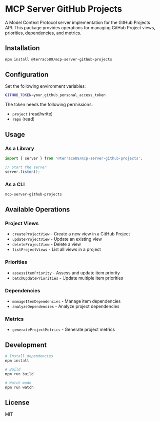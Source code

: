 # MCP Server GitHub Projects

A Model Context Protocol server implementation for the GitHub Projects API. This package provides operations for managing GitHub Project views, priorities, dependencies, and metrics.

## Installation

```bash
npm install @terraco89/mcp-server-github-projects
```

## Configuration

Set the following environment variables:

```bash
GITHUB_TOKEN=your_github_personal_access_token
```

The token needs the following permissions:
- `project` (read/write)
- `repo` (read)

## Usage

### As a Library

```typescript
import { server } from '@terraco89/mcp-server-github-projects';

// Start the server
server.listen();
```

### As a CLI

```bash
mcp-server-github-projects
```

## Available Operations

### Project Views
- `createProjectView` - Create a new view in a GitHub Project
- `updateProjectView` - Update an existing view
- `deleteProjectView` - Delete a view
- `listProjectViews` - List all views in a project

### Priorities
- `assessItemPriority` - Assess and update item priority
- `batchUpdatePriorities` - Update multiple item priorities

### Dependencies
- `manageItemDependencies` - Manage item dependencies
- `analyzeDependencies` - Analyze project dependencies

### Metrics
- `generateProjectMetrics` - Generate project metrics

## Development

```bash
# Install dependencies
npm install

# Build
npm run build

# Watch mode
npm run watch
```

## License

MIT